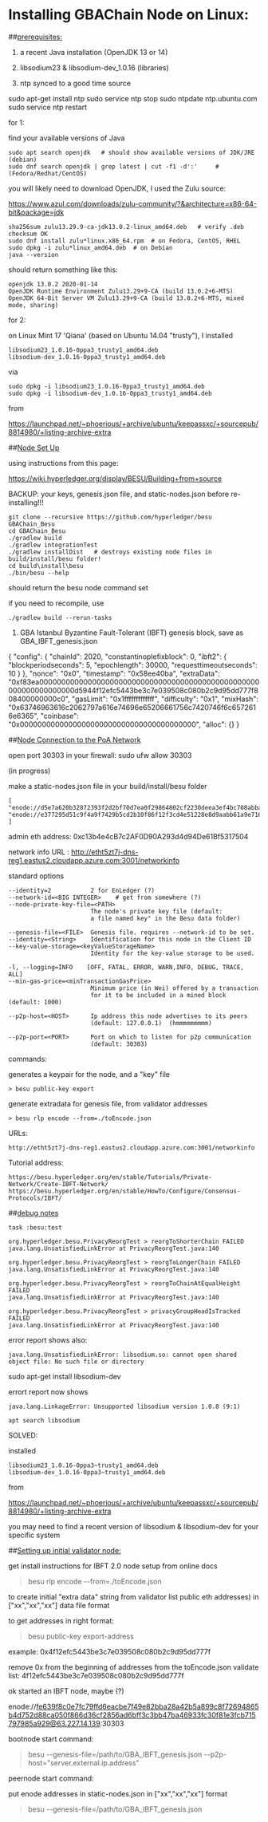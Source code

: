 # Installing GBAChain Node on Linux:

##<u>prerequisites:</u>

1) a recent Java installation (OpenJDK 13 or 14)

2) libsodium23 & libsodium-dev_1.0.16 (libraries)

3) ntp synced to a good time source

sudo apt-get install ntp
sudo service ntp stop
sudo ntpdate ntp.ubuntu.com
sudo service ntp restart



for 1:

find your available versions of Java

    sudo apt search openjdk   # should show available versions of JDK/JRE (debian)
    sudo dnf search openjdk | grep latest | cut -f1 -d':'     # (Fedora/Redhat/CentOS)
    
you will likely need to download OpenJDK, I used the Zulu source:

https://www.azul.com/downloads/zulu-community/?&architecture=x86-64-bit&package=jdk

    sha256sum zulu13.29.9-ca-jdk13.0.2-linux_amd64.deb   # verify .deb checksum OK
    sudo dnf install zulu*linux.x86_64.rpm  # on Fedora, CentOS, RHEL
    sudo dpkg -i zulu*linux_amd64.deb  # on Debian 
    java --version 
    
should return something like this:
  
    openjdk 13.0.2 2020-01-14
    OpenJDK Runtime Environment Zulu13.29+9-CA (build 13.0.2+6-MTS)
    OpenJDK 64-Bit Server VM Zulu13.29+9-CA (build 13.0.2+6-MTS, mixed mode, sharing)

for 2:
    
on Linux Mint 17 'Qiana' (based on Ubuntu 14.04 "trusty"), I installed

    libsodium23_1.0.16-0ppa3_trusty1_amd64.deb 
    libsodium-dev_1.0.16-0ppa3_trusty1_amd64.deb

via 

    sudo dpkg -i libsodium23_1.0.16-0ppa3_trusty1_amd64.deb
    sudo dpkg -i libsodium-dev_1.0.16-0ppa3_trusty1_amd64.deb     
    
from 

https://launchpad.net/~phoerious/+archive/ubuntu/keepassxc/+sourcepub/8814980/+listing-archive-extra


##<u>Node Set Up</u>

using instructions from this page:

https://wiki.hyperledger.org/display/BESU/Building+from+source

BACKUP: your keys, genesis.json file, and static-nodes.json before re-installing!!!

    git clone --recursive https://github.com/hyperledger/besu GBAChain_Besu
    cd GBAChain_Besu
    ./gradlew build 
    ./gradlew integrationTest
    ./gradlew installDist   # destroys existing node files in build/install/besu folder!
    cd build\install\besu
    ./bin/besu --help

should return the besu node command set

if you need to recompile, use

    ./gradlew build --rerun-tasks  

  
  1. GBA Istanbul Byzantine Fault-Tolerant (IBFT) genesis block, save as GBA_IBFT_genesis.json
  
{
  "config": {
    "chainId": 2020,
    "constantinoplefixblock": 0,
    "ibft2": {
      "blockperiodseconds": 5,
      "epochlength": 30000,
      "requesttimeoutseconds": 10
    }
  },
  "nonce": "0x0",
  "timestamp": "0x58ee40ba",
  "extraData": "0xf83ea00000000000000000000000000000000000000000000000000000000000000000d5944f12efc5443be3c7e039508c080b2c9d95dd777f808400000000c0",
  "gasLimit": "0x1fffffffffffff",
  "difficulty": "0x1",
  "mixHash": "0x63746963616c2062797a616e74696e65206661756c7420746f6c6572616e6365",
  "coinbase": "0x0000000000000000000000000000000000000000",
  "alloc": {}
}  
     

##<u>Node Connection to the PoA Network</u>

open port 30303 in your firewall:
    sudo ufw allow 30303

(in progress)

make a static-nodes.json file in your build/install/besu folder  
  
    [
    "enode://d5e7a620b32872393f2d2bf70d7ea0f29864802cf2230deea3ef4bc708abba99953baa21e051b32533142bd9176fee2acf4be4cd2506f32f8f333cc285fec502@40.79.33.82:30300",
    "enode://e377295d51c9f4a9f7429b5cd2b10f86f12f3cd4e51228e8d9aabb61a9e71698604aa131ac9f6017febfd0138bec7f6207c27b11503b58baa333de5347e6bac5@52.177.65.115:30300"
    ]


admin eth address: 0xc13b4e4cB7c2AF0D90A293d4d94De61Bf5317504

network info URL : http://etht5zt7j-dns-reg1.eastus2.cloudapp.azure.com:3001/networkinfo

standard options

    --identity=2           2 for EnLedger (?)
    --network-id=<BIG INTEGER>    # get from somewhere (?)
    --node-private-key-file=<PATH>
                           The node's private key file (default:
                           a file named key" in the Besu data folder)
          
    --genesis-file=<FILE>  Genesis file. requires --network-id to be set.
    --identity=<String>    Identification for this node in the Client ID    
    --key-value-storage=<keyValueStorageName>
                           Identity for the key-value storage to be used.
                        
    -l, --logging=INFO    [OFF, FATAL, ERROR, WARN,INFO, DEBUG, TRACE, ALL]
    --min-gas-price=<minTransactionGasPrice>
                           Minimum price (in Wei) offered by a transaction
                           for it to be included in a mined block (default: 1000)
                           
    --p2p-host=<HOST>      Ip address this node advertises to its peers
                           (default: 127.0.0.1)  (hmmmmmmmmm)

    --p2p-port=<PORT>      Port on which to listen for p2p communication
                           (default: 30303)
       
       
       
commands:

generates a keypair for the node, and a "key" file

    > besu public-key export   

generate extradata for genesis file, from validator addresses
    
    > besu rlp encode --from=./toEncode.json
    

URLs:

    http://etht5zt7j-dns-reg1.eastus2.cloudapp.azure.com:3001/networkinfo

Tutorial address:

    https://besu.hyperledger.org/en/stable/Tutorials/Private-Network/Create-IBFT-Network/
    https://besu.hyperledger.org/en/stable/HowTo/Configure/Consensus-Protocols/IBFT/

   
##<u>debug notes</u>

    task :besu:test

    org.hyperledger.besu.PrivacyReorgTest > reorgToShorterChain FAILED
    java.lang.UnsatisfiedLinkError at PrivacyReorgTest.java:140

    org.hyperledger.besu.PrivacyReorgTest > reorgToLongerChain FAILED
    java.lang.UnsatisfiedLinkError at PrivacyReorgTest.java:140

    org.hyperledger.besu.PrivacyReorgTest > reorgToChainAtEqualHeight FAILED
    java.lang.UnsatisfiedLinkError at PrivacyReorgTest.java:140

    org.hyperledger.besu.PrivacyReorgTest > privacyGroupHeadIsTracked FAILED
    java.lang.UnsatisfiedLinkError at PrivacyReorgTest.java:140


error report shows also:  
  
    java.lang.UnsatisfiedLinkError: libsodium.so: cannot open shared object file: No such file or directory

sudo apt-get install libsodium-dev

errort report now shows

    java.lang.LinkageError: Unsupported libsodium version 1.0.8 (9:1)

    apt search libsodium
    
SOLVED: 


installed

    libsodium23_1.0.16-0ppa3~trusty1_amd64.deb 
    libsodium-dev_1.0.16-0ppa3~trusty1_amd64.deb

from 

https://launchpad.net/~phoerious/+archive/ubuntu/keepassxc/+sourcepub/8814980/+listing-archive-extra

you may need to find a recent version of libsodium & libsodium-dev for your specific system

    
    
    
    
##<u>Setting up initial validator node:</u>
  
get install instructions for IBFT 2.0 node setup from online docs  
  
> besu rlp encode --from=./toEncode.json

to create initial "extra data" string from validator list
public eth addresses) in ["xx","xx","xx"] data file format

to get addresses in right format: 

> besu public-key export-address

example: 0x4f12efc5443be3c7e039508c080b2c9d95dd777f

remove 0x from the beginning of addresses from the toEncode.json validate list: 4f12efc5443be3c7e039508c080b2c9d95dd777f

ok started an IBFT node, maybe (?)

enode://fe639f8c0e7fc79ffd6eacbe7f49e82bba28a42b5a899c8f72694865b4d752d88ca050f866d36cf2856ad6bff3c3bb47ba46933fc30f81e3fcb715797985a929@63.227.14.139:30303


bootnode start command:  
  
> besu --genesis-file=/path/to/GBA_IBFT_genesis.json --p2p-host="server.external.ip.address"
  
peernode start command:  
  
put enode addresses in static-nodes.json in ["xx","xx","xx"] format

> besu --genesis-file=/path/to/GBA_IBFT_genesis.json




    
    
    
    
    
    
    
    
    
    
    
    
    
    
    
    
    
    
    
    
    
    
    
    

